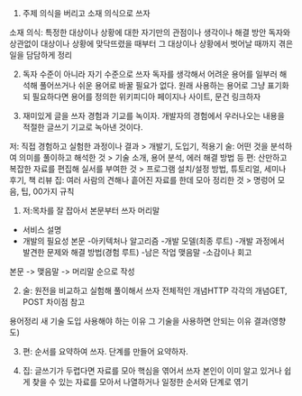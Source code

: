 1. 주제 의식을 버리고 소재 의식으로 쓰자

소재 의식: 특정한 대상이나 상황에 대한 자기만의 관점이나 생각이나 해결 방안
독자와 상관없이 대상이나 상황에 맞닥뜨렸을 때부터 그 대상이나 상황에서 벗어날 때까지 겪은 일을 담담하게 정리

2. 독자 수준이 아니라 자기 수준으로 쓰자
독자를 생각해서 어려운 용어를 일부러 해석해 풀어쓰거나 쉬운 용어로 바꿀 필요가 없다. 원래 사용하는 용어로 그냥 표기화되 필요하다면 용어를 정의한 위키피디아 페이지나 사이트, 문건 링크하자

3. 재미있게 글을 쓰자
경험과 기교를 녹이자. 개발자의 경험에서 우러나오는 내용을 적절한 글쓰기 기교로 녹아낸 것이다.

저: 직접 경험하고 실험한 과정이나 결과 > 개발기, 도입기, 적용기
술: 어떤 것을 분석하여 의미를 풀이하고 해석한 것 > 기술 소개, 용어 분석, 에러 해결 방법 등
편: 산만하고 복잡한 자료를 편집해 실서를 부여한 것 > 프로그램 설치/설정 방법, 튜토리얼, 세미나 후기, 책 리뷰
집: 여러 사람의 견해나 흩어진 자료를 한데 모아 정리한 것 > 명렁어 모음, 팁, 00가지 규칙

1. 저:목차를 잘 잡아서 본문부터 쓰자
머리말
- 서비스 설명
- 개발의 필요성
본문
-아키텍처나 알고리즘
-개발 모델(최종 루트)
-개발 과정에서 발견한 문제와 해결 방법(경험 루트)
-남은 작업
맺음말
-소감이나 회고

본문 -> 맺음말 -> 머리말 순으로 작성

2. 술: 원전을 비교하고 실험해 풀이해서 쓰자
전체적인 개념HTTP
각각의 개념GET, POST
차이점
참고

용어정리
새 기술 도입
사용해야 하는 이유
그 기술을 사용하면 안되는 이유
결과(영향도)

3. 편: 순서를 요약하여 쓰자.
단계를 만들어 요약하자.

4. 집: 글쓰기가 두렵다면 자료를 모아 핵심을 엮어서 쓰자
본인이 이미 알고 있거나 쉽게 찾을 수 있는 자료를 모아서 나열하거나 일정한 순서와 단계로 엮기